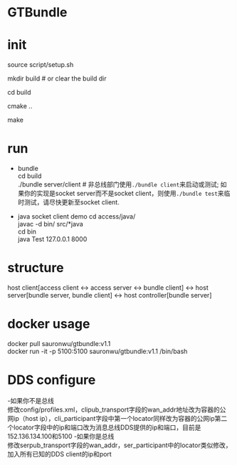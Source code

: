 # GTBundle

# init
source script/setup.sh

mkdir build # or clear the build dir

cd build

cmake ..

make

# run
- bundle  
cd build  
./bundle server/client # 非总线部门使用`./bundle client`来启动或测试; 如果你的实现是socket server而不是socket client，则使用`./bundle test`来临时测试，请尽快更新至socket client.

- java socket client demo 
cd access/java/  
javac -d bin/ src/*java  
cd bin  
java Test 127.0.0.1 8000  

# structure
host client\[access client <-> access server <-> bundle client\] <-> host server\[bundle server, bundle client\] <-> host controller\[bundle server\]

# docker usage
docker pull sauronwu/gtbundle:v1.1  
docker run -it -p 5100:5100 sauronwu/gtbundle:v1.1 /bin/bash

# DDS configure
-如果你不是总线  
修改config/profiles.xml，clipub_transport字段的wan_addr地址改为容器的公网ip（host ip），cli_participant字段中第一个locator同样改为容器的公网ip第二个locator字段中的ip和端口改为消息总线DDS提供的ip和端口，目前是152.136.134.100和5100
-如果你是总线  
修改serpub_transport字段的wan_addr，ser_participant中的locator类似修改，加入所有已知的DDS client的ip和port
